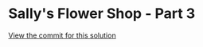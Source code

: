 # Sally's Flower Shop - Part 3

[View the commit for this solution](https://github.com/odoo-ps/psae-btco/commit/18e57977511a5708a79fe6b11e15e10123e9fbed)